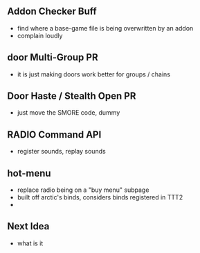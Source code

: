 ## Addon Checker Buff
- find where a base-game file is being overwritten by an addon
- complain loudly

## door Multi-Group PR
- it is just making doors work better for groups / chains

## Door Haste / Stealth Open PR
- just move the SMORE code, dummy

## RADIO Command API
- register sounds, replay sounds

## hot-menu
- replace radio being on a "buy menu" subpage
- built off arctic's binds, considers binds registered in TTT2
- 

## Next Idea
- what is it
